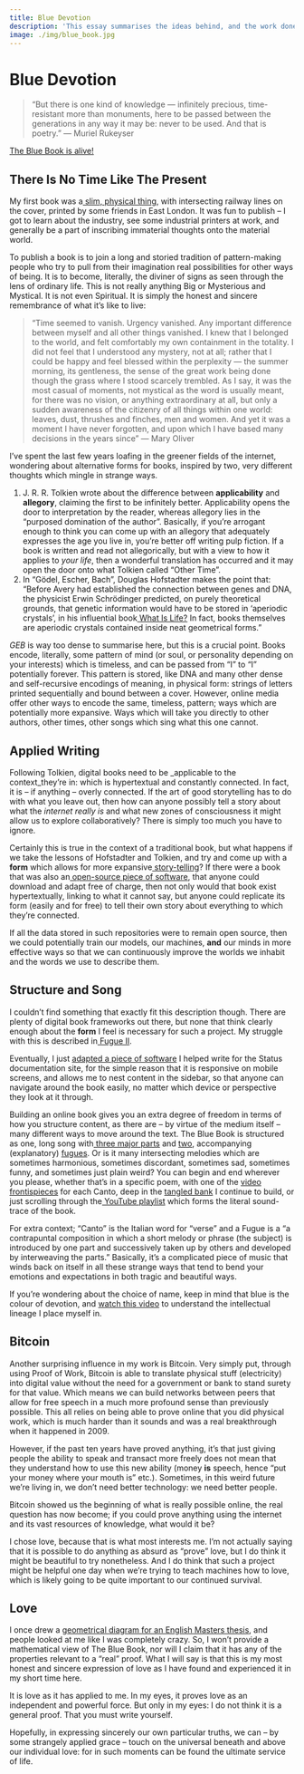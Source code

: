 ```yaml
---
title: Blue Devotion
description: 'This essay summarises the ideas behind, and the work done to achieve, The Blue Book. What is this digital artifact really inspired by, where did it come from, and what might it be used for going forward?'
image: ./img/blue_book.jpg
---
```


# Blue Devotion

> “But there is one kind of knowledge — infinitely precious, time-resistant more than monuments, here to be passed between the generations in any way it may be: never to be used. And that is poetry.” — Muriel Rukeyser

[The Blue Book is alive!](https://thebluebook.co.za)


## There Is No Time Like The Present

My first book was a[ slim, physical thing](http://andytudhope.africa/about), with intersecting railway lines on the cover, printed by some friends in East London. It was fun to publish – I got to learn about the industry, see some industrial printers at work, and generally be a part of inscribing immaterial thoughts onto the material world.

To publish a book is to join a long and storied tradition of pattern-making people who try to pull from their imagination real possibilities for other ways of being. It is to become, literally, the diviner of signs as seen through the lens of ordinary life. This is not really anything Big or Mysterious and Mystical. It is not even Spiritual. It is simply the honest and sincere remembrance of what it’s like to live:

> “Time seemed to vanish. Urgency vanished. Any important difference between myself and all other things vanished. I knew that I belonged to the world, and felt comfortably my own containment in the totality. I did not feel that I understood any mystery, not at all; rather that I could be happy and feel blessed within the perplexity — the summer morning, its gentleness, the sense of the great work being done though the grass where I stood scarcely trembled. As I say, it was the most casual of moments, not mystical as the word is usually meant, for there was no vision, or anything extraordinary at all, but only a sudden awareness of the citizenry of all things within one world: leaves, dust, thrushes and finches, men and women. And yet it was a moment I have never forgotten, and upon which I have based many decisions in the years since” — Mary Oliver

I’ve spent the last few years loafing in the greener fields of the internet, wondering about alternative forms for books, inspired by two, very different thoughts which mingle in strange ways.

1. J. R. R. Tolkien wrote about the difference between **applicability** and **allegory**, claiming the first to be infinitely better. Applicability opens the door to interpretation by the reader, whereas allegory lies in the “purposed domination of the author”. Basically, if you’re arrogant enough to think you can come up with an allegory that adequately expresses the age you live in, you’re better off writing pulp fiction. If a book is written and read not allegorically, but with a view to how it applies to _your life_, then a wonderful translation has occurred and it may open the door onto what Tolkien called “Other Time”.  
2. In “Gӧdel, Escher, Bach”, Douglas Hofstadter makes the point that: “Before Avery had established the connection between genes and DNA, the physicist Erwin Schrödinger predicted, on purely theoretical grounds, that genetic information would have to be stored in ‘aperiodic crystals’, in his influential book[ What Is Life?](http://www.whatislife.ie/downloads/What-is-Life.pdf) In fact, books themselves are aperiodic crystals contained inside neat geometrical forms.”

_GEB_ is way too dense to summarise here, but this is a crucial point. Books encode, literally, some pattern of mind (or soul, or personality depending on your interests) which is timeless, and can be passed from “I” to “I” potentially forever. This pattern is stored, like DNA and many other dense and self-recursive encodings of meaning, in physical form: strings of letters printed sequentially and bound between a cover. However, online media offer other ways to encode the same, timeless, pattern; ways which are potentially more expansive. Ways which will take you directly to other authors, other times, other songs which sing what this one cannot.

## Applied Writing

Following Tolkien, digital books need to be _applicable to the context_they’re in: which is hypertextual and constantly connected. In fact, it is – if anything – overly connected. If the art of good storytelling has to do with what you leave out, then how can anyone possibly tell a story about what the _internet really is_ and what new zones of consciousness it might allow us to explore collaboratively? There is simply too much you have to ignore.

Certainly this is true in the context of a traditional book, but what happens if we take the lessons of Hofstadter and Tolkien, and try and come up with a **form** which allows for more expansive[ story-telling](https://thebluebook.co.za/fugue-i/)? If there were a book that was also an[ open-source piece of software](https://github.com/andytudhope/proofoflove), that anyone could download and adapt free of charge, then not only would that book exist hypertextually, linking to what it cannot say, but anyone could replicate its form (easily and for free) to tell their own story about everything to which they’re connected.

If all the data stored in such repositories were to remain open source, then we could potentially train our models, our machines, **and** our minds in more effective ways so that we can continuously improve the worlds we inhabit and the words we use to describe them.

## Structure and Song

I couldn’t find something that exactly fit this description though. There are plenty of digital book frameworks out there, but none that think clearly enough about the **form** I feel is necessary for such a project. My struggle with this is described in[ Fugue II](https://thebluebook.co.za/fugue-ii/).

Eventually, I just [adapted a piece of software](https://github.com/andytudhope/thebluebook) I helped write for the Status documentation site, for the simple reason that it is responsive on mobile screens, and allows me to nest content in the sidebar, so that anyone can navigate around the book easily, no matter which device or perspective they look at it through.

Building an online book gives you an extra degree of freedom in terms of how you structure content, as there are – by virtue of the medium itself – many different ways to move around the text. The Blue Book is structured as one, long song with[ three major parts](https://thebluebook.co.za/canto-i/) and [two](https://thebluebook.co.za/fugue-i/), accompanying (explanatory) [fugues](https://thebluebook.co.za/fugue-ii/). Or is it many intersecting melodies which are sometimes harmonious, sometimes discordant, sometimes sad, sometimes funny, and sometimes just plain weird? You can begin and end wherever you please, whether that’s in a specific poem, with one of the [video frontispieces](https://thebluebook.co.za/canto-vi/) for each Canto, deep in the [tangled bank](https://thebluebook.co.za/tangled-bank/) I continue to build, or just scrolling through the[ YouTube playlist](https://www.youtube.com/playlist?list=PL5ClmaG2tnPNgqWDBGCWAQxD0sYpbfPRK) which forms the literal sound-trace of the book.

For extra context; “Canto” is the Italian word for “verse” and a Fugue is a “a contrapuntal composition in which a short melody or phrase (the subject) is introduced by one part and successively taken up by others and developed by interweaving the parts.” Basically, it’s a complicated piece of music that winds back on itself in all these strange ways that tend to bend your emotions and expectations in both tragic and beautiful ways.

If you’re wondering about the choice of name, keep in mind that blue is the colour of devotion, and [watch this video](https://www.youtube.com/watch?v=GxVaxOco7kg&list=PL5ClmaG2tnPNgqWDBGCWAQxD0sYpbfPRK&index=16) to understand the intellectual lineage I place myself in.

## Bitcoin

Another surprising influence in my work is Bitcoin. Very simply put, through using Proof of Work, Bitcoin is able to translate physical stuff (electricity) into digital value without the need for a government or bank to stand surety for that value. Which means we can build networks between peers that allow for free speech in a much more profound sense than previously possible. This all relies on being able to prove online that you did physical work, which is much harder than it sounds and was a real breakthrough when it happened in 2009.

However, if the past ten years have proved anything, it’s that just giving people the ability to speak and transact more freely does not mean that they understand how to use this new ability (money **is** speech, hence “put your money where your mouth is” etc.). Sometimes, in this weird future we’re living in, we don’t need better technology: we need better people. 

Bitcoin showed us the beginning of what is really possible online, the real question has now become; if you could prove anything using the internet and its vast resources of knowledge, what would it be?

I chose love, because that is what most interests me. I’m not actually saying that it is possible to do anything as absurd as “prove” love, but I do think it might be beautiful to try nonetheless. And I do think that such a project might be helpful one day when we’re trying to teach machines how to love, which is likely going to be quite important to our continued survival.

## Love

I once drew a [geometrical diagram for an English Masters thesis](../../academy/img/argument_for_happiness.png), and people looked at me like I was completely crazy. So, I won’t provide a mathematical view of The Blue Book, nor will I claim that it has any of the properties relevant to a “real” proof. What I will say is that this is my most honest and sincere expression of love as I have found and experienced it in my short time here.

It is love as it has applied to me. In my eyes, it proves love as an independent and powerful force. But only in my eyes: I do not think it is a general proof. That you must write yourself.

Hopefully, in expressing sincerely our own particular truths, we can – by some strangely applied grace – touch on the universal beneath and above our individual love: for in such moments can be found the ultimate service of life.
